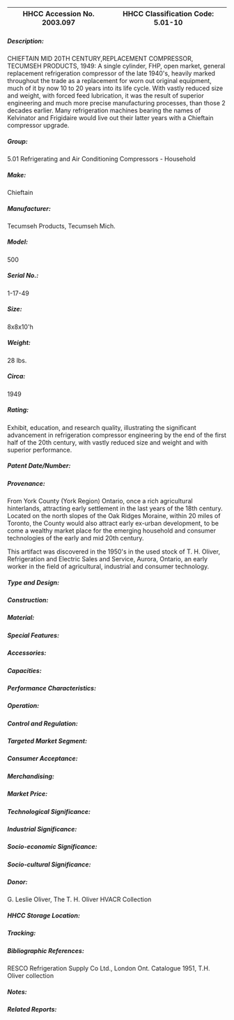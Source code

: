| **HHCC Accession No. 2003.097** |**HHCC Classification Code:  5.01-10**|
| ----------- | ----------- |
##### Description:
CHIEFTAIN MID 20TH CENTURY,REPLACEMENT COMPRESSOR, TECUMSEH PRODUCTS, 1949: A single cylinder, FHP, open market, general replacement refrigeration compressor of the late 1940's, heavily marked throughout the trade as a replacement for worn out original equipment, much of it by now 10 to 20 years into its life cycle. With vastly reduced size and weight, with forced feed lubrication, it was the result of superior engineering and much more precise manufacturing processes, than those 2 decades earlier. Many refrigeration machines bearing the names of Kelvinator and Frigidaire would live out their latter years with a Chieftain compressor upgrade.
##### Group:
5.01 Refrigerating and Air Conditioning Compressors - Household

##### Make:
Chieftain

##### Manufacturer:
Tecumseh Products, Tecumseh Mich.

##### Model:
500

##### Serial No.:
1-17-49

##### Size:
8x8x10'h

##### Weight:
28 lbs.

##### Circa:
1949

##### Rating:
Exhibit, education, and research quality, illustrating the significant advancement in refrigeration compressor engineering by the end of the first half of the 20th century, with vastly reduced size and weight and with superior performance.

##### Patent Date/Number:


##### Provenance:
From York County (York Region) Ontario, once a rich agricultural hinterlands, attracting early settlement in the last years of the 18th century. Located on the north slopes of the Oak Ridges Moraine, within 20 miles of Toronto, the County would also attract early ex-urban development, to be come a wealthy market place for the emerging household and consumer technologies of the early and mid 20th century. 

This artifact was discovered in the 1950's in the used stock of T. H. Oliver, Refrigeration and Electric Sales and Service, Aurora, Ontario, an early worker in the field of agricultural, industrial and consumer technology.

##### Type and Design:


##### Construction:


##### Material:


##### Special Features:


##### Accessories:


##### Capacities:


##### Performance Characteristics:


##### Operation:


##### Control and Regulation:


##### Targeted Market Segment:


##### Consumer Acceptance:


##### Merchandising:


##### Market Price:


##### Technological Significance:


##### Industrial Significance:


##### Socio-economic Significance:


##### Socio-cultural Significance:


##### Donor:
G. Leslie Oliver, The T. H. Oliver HVACR Collection

##### HHCC Storage Location:


##### Tracking:


##### Bibliographic References:
RESCO Refrigeration Supply Co Ltd., London Ont. Catalogue 1951, T.H. Oliver collection

##### Notes:


##### Related Reports:

